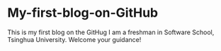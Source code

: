 # My-first-blog-on-GitHub
This is my first blog on the GitHug
I am a freshman in Software School, Tsinghua University.
Welcome your guidance!
